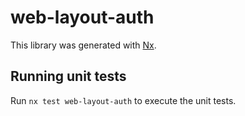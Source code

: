 # web-layout-auth

This library was generated with [Nx](https://nx.dev).

## Running unit tests

Run `nx test web-layout-auth` to execute the unit tests.
